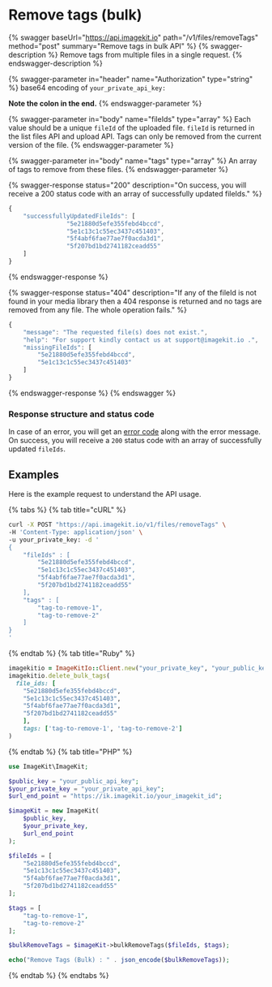 # Remove tags (bulk)

{% swagger baseUrl="https://api.imagekit.io" path="/v1/files/removeTags" method="post" summary="Remove tags in bulk API" %}
{% swagger-description %}
Remove tags from multiple files in a single request.
{% endswagger-description %}

{% swagger-parameter in="header" name="Authorization" type="string" %}
base64 encoding of `your_private_api_key:`

**Note the colon in the end.**
{% endswagger-parameter %}

{% swagger-parameter in="body" name="fileIds" type="array" %}
Each value should be a unique `fileId` of the uploaded file. `fileId` is returned in the list files API and upload API. Tags can only be removed from the current version of the file.
{% endswagger-parameter %}

{% swagger-parameter in="body" name="tags" type="array" %}
An array of tags to remove from these files.
{% endswagger-parameter %}

{% swagger-response status="200" description="On success, you will receive a 200 status code with an array of successfully updated fileIds." %}
```javascript
{
    "successfullyUpdatedFileIds": [
				"5e21880d5efe355febd4bccd",
				"5e1c13c1c55ec3437c451403",
				"5f4abf6fae77ae7f0acda3d1", 
				"5f207bd1bd2741182ceadd55"
    ]
}
```
{% endswagger-response %}

{% swagger-response status="404" description="If any of the fileId is not found in your media library then a 404 response is returned and no tags are removed from any file. The whole operation fails." %}
```javascript
{
    "message": "The requested file(s) does not exist.",
    "help": "For support kindly contact us at support@imagekit.io .",
    "missingFileIds": [
        "5e21880d5efe355febd4bccd",
        "5e1c13c1c55ec3437c451403"
    ]
}
```
{% endswagger-response %}
{% endswagger %}

### Response structure and status code

In case of an error, you will get an [error code](../api-introduction/#error-codes) along with the error message. On success, you will receive a `200` status code with an array of successfully updated `fileIds`.

## Examples

Here is the example request to understand the API usage.

{% tabs %}
{% tab title="cURL" %}
```bash
curl -X POST "https://api.imagekit.io/v1/files/removeTags" \
-H 'Content-Type: application/json' \
-u your_private_key: -d '
{
	"fileIds" : [
		"5e21880d5efe355febd4bccd",
		"5e1c13c1c55ec3437c451403",
		"5f4abf6fae77ae7f0acda3d1", 
		"5f207bd1bd2741182ceadd55"
	],
	"tags" : [
		"tag-to-remove-1", 
		"tag-to-remove-2"
	]
}
'
```
{% endtab %}
{% tab title="Ruby" %}
```ruby
imagekitio = ImageKitIo::Client.new("your_private_key", "your_public_key", "your_url_endpoint")
imagekitio.delete_bulk_tags(
  file_ids: [
    "5e21880d5efe355febd4bccd",
    "5e1c13c1c55ec3437c451403",
    "5f4abf6fae77ae7f0acda3d1",
    "5f207bd1bd2741182ceadd55"
    ],
    tags: ['tag-to-remove-1', 'tag-to-remove-2']
)
```
{% endtab %}
{% tab title="PHP" %}
```php
use ImageKit\ImageKit;

$public_key = "your_public_api_key";
$your_private_key = "your_private_api_key";
$url_end_point = "https://ik.imagekit.io/your_imagekit_id";

$imageKit = new ImageKit(
    $public_key,
    $your_private_key,
    $url_end_point
);

$fileIds = [
	"5e21880d5efe355febd4bccd",
	"5e1c13c1c55ec3437c451403",
	"5f4abf6fae77ae7f0acda3d1", 
	"5f207bd1bd2741182ceadd55"
];

$tags = [
	"tag-to-remove-1", 
	"tag-to-remove-2"
];

$bulkRemoveTags = $imageKit->bulkRemoveTags($fileIds, $tags);

echo("Remove Tags (Bulk) : " . json_encode($bulkRemoveTags));
```
{% endtab %}
{% endtabs %}
